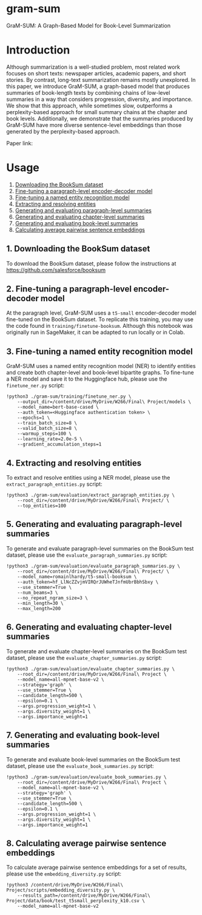 # gram-sum
GraM-SUM: A Graph-Based Model for Book-Level Summarization

# Introduction
Although summarization is a well-studied problem, most related work focuses on short texts: newspaper articles, academic papers, and short stories. By contrast, long-text summarization remains mostly unexplored. In this paper, we introduce GraM-SUM, a graph-based model that produces summaries of book-length texts by combining chains of low-level summaries in a way that considers progression, diversity, and importance. We show that this approach, while sometimes slow, outperforms a perplexity-based approach for small summary chains at the chapter and book levels. Additionally, we demonstrate that the summaries produced by GraM-SUM have more diverse sentence-level embeddings than those generated by the perplexity-based approach.

Paper link: 

# Usage
1. [Downloading the BookSum dataset](#booksum)
2. [Fine-tuning a paragraph-level encoder-decoder model](#finetune-booksum)
3. [Fine-tuning a named entity recognition model](#finetune-ner)
4. [Extracting and resolving entities](#extract-entities)
5. [Generating and evaluating paragraph-level summaries](#evaluate-paragraph)
6. [Generating and evaluating chapter-level summaries](#evaluate-chapter)
7. [Generating and evaluating book-level summaries](#evaluate-book)
8. [Calculating average pairwise sentence embeddings](#pairwise-embeddings)

## 1. Downloading the BookSum dataset
To download the BookSum dataset, please follow the instructions at https://github.com/salesforce/booksum

## 2. Fine-tuning a paragraph-level encoder-decoder model
At the paragraph level, GraM-SUM uses a `t5-small` encoder-decoder model fine-tuned on the BookSum dataset. To replicate this training, you may use the code found in `training/finetune-booksum`. Although this notebook was originally run in SageMaker, it can be adapted to run locally or in Colab.

## 3. Fine-tuning a named entity recognition model
GraM-SUM uses a named entity recognition model (NER) to identify entities and create both chapter-level and book-level bipartite graphs. To fine-tune a NER model and save it to the Huggingface hub, please use the `finetune_ner.py` script:
```
!python3 ./gram-sum/training/finetune_ner.py \
    --output_dir=/content/drive/MyDrive/W266/Final\ Project/models \
    --model_name=bert-base-cased \
    --auth_token=<Huggingface authentication token> \
    --epochs=1 \
    --train_batch_size=8 \
    --valid_batch_size=8 \
    --warmup_steps=100 \
    --learning_rate=2.0e-5 \
    --gradient_accumulation_steps=1
```

## 4. Extracting and resolving entities
To extract and resolve entities using a NER model, please use the `extract_paragraph_entities.py` script:
```
!python3 ./gram-sum/evaluation/extract_paragraph_entities.py \
    --root_dir=/content/drive/MyDrive/W266/Final\ Project/ \
    --top_entities=100
```

## 5. Generating and evaluating paragraph-level summaries
To generate and evaluate paragraph-level summaries on the BookSum test dataset, please use the `evaluate_paragraph_summaries.py` script:
```
!python3 ./gram-sum/evaluation/evaluate_paragraph_summaries.py \
    --root_dir=/content/drive/MyDrive/W266/Final\ Project/ \
    --model_name=romainlhardy/t5-small-booksum \
    --auth_token=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 \
    --use_stemmer=True \
    --num_beams=3 \
    --no_repeat_ngram_size=3 \
    --min_length=30 \
    --max_length=200
```

## 6. Generating and evaluating chapter-level summaries
To generate and evaluate chapter-level summaries on the BookSum test dataset, please use the `evaluate_chapter_summaries.py` script: 
```
!python3 ./gram-sum/evaluation/evaluate_chapter_summaries.py \
    --root_dir=/content/drive/MyDrive/W266/Final\ Project \
    --model_name=all-mpnet-base-v2 \
    --strategy='graph' \
    --use_stemmer=True \
    --candidate_length=500 \
    --epsilon=0.1 \
    --args.progression_weight=1 \
    --args.diversity_weight=1 \
    --args.importance_weight=1
```

## 7. Generating and evaluating book-level summaries
To generate and evaluate book-level summaries on the BookSum test dataset, please use the `evaluate_book_summaries.py` script: 
```
!python3 ./gram-sum/evaluation/evaluate_book_summaries.py \
    --root_dir=/content/drive/MyDrive/W266/Final\ Project \
    --model_name=all-mpnet-base-v2 \
    --strategy='graph' \
    --use_stemmer=True \
    --candidate_length=500 \
    --epsilon=0.1 \
    --args.progression_weight=1 \
    --args.diversity_weight=1 \
    --args.importance_weight=1
```

## 8. Calculating average pairwise sentence embeddings
To calculate average pairwise sentence embeddings for a set of results, please use the `embedding_diversity.py` script:
```
!python3 /content/drive/MyDrive/W266/Final\ Project/scripts/embedding_diversity.py \
    --results_path=/content/drive/MyDrive/W266/Final\ Project/data/book/test_t5small_perplexity_k10.csv \
    --model_name=all-mpnet-base-v2
```
